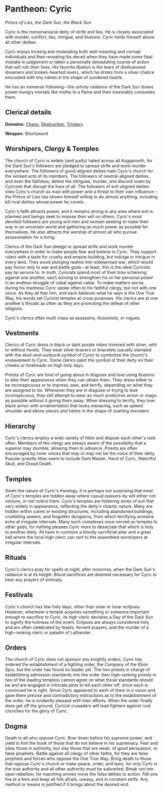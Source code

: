 # Pantheon: Cyric
*Prince of Lies, the Dark Sun, the Black Sun*

Cyric is the monomaniacal deity of strife and lies. He is closely associated with murder, conflict, lies, intrigue, and illusions. Cyric holds himself above all other deities.

Cyric enjoys tricking and misleading both well-meaning and corrupt individuals and then revealing his deceit when they have made some fatal mistake in judgement or taken a personally devastating course of action that will ruin their lives. His favorite libation is the tears of disillusioned dreamers and broken-hearted lovers, which he drinks from a silver chalice encrusted with tiny rubies in the shape of sundered hearts.

He has an immense following--the unholy radiance of the Dark Sun draws power-hungry mortals like moths to a flame and then inexorably consumes them.

## Clerical details
**Domains:** [Chaos](../../Classes/Cleric/Chaos.md), [Destruction](../../Classes/Cleric/Destruction.md), [Trickery](../../Classes/Cleric/Trickery.md)

**Weapon:** Shortsword

## Worshipers, Clergy & Temples
The church of Cyric is widely (and justly) hated across all Azgaarnoth, for the Dark Sun's followers are pledged to spread strife and work murder everywhere. The followers of good-aligned deities hate Cyric's church for the wicked acts of its members. The followers of neutral-aligned deities, and even the faithless, detest the intrigues, murder, and discord sown by Cyricists that disrupt the lives of all. The followers of evil-aligned deities view Cyric's church as mad with power and a threat to their own influence--the Prince of Lies has shown himself willing to do almost anything, including kill rival deities whose power he covets.

Cyric's faith attracts power, and it remains strong in any area where evil is planned and beings seek to impose their will on others. Cyric's most devoted followers are young evil men and women seeking to make their way in an uncertain world and gathering as much power as possible for themselves. He also attracts the worship of almost all who pursue assassination for a living.

Clerics of the Dark Sun pledge to spread strife and work murder everywhere in order to make people fear and believe in Cyric. They support rulers with a taste for cruelty and empire-building, but indulge in intrigue in every land. They avoid plunging realms into widespread war, which would pay honor only to war and battle gods--at least, this is the ideal Cyricists pay lip service to. In truth, Cyricists spend most of their time scheming against one another, each striving to strengthen his or her personal power in an endless struggle of cabal against cabal. To make matters worse, during his madness Cyric spoke often to his faithful clergy, but not with one voice. As they all fear him, and each believes what he says is the One True Way, his words set Cyricist temples at cross purposes. His clerics are at one another's throats as often as they are promoting the defeat of other religions.

Cyric's clerics often multi-class as assassins, illusionists, or rogues.

## Vestments
Clerics of Cyric dress in black or dark purple robes trimmed with silver, with or without hoods. They wear silver bracers or bracelets (usually stamped with the skull-and-sunburst symbol of Cyric) to symbolize the church's enslavement to Cyric. Some clerics paint the symbol of their deity on their cheeks or foreheads on high holy days.

Priests of Cyric are fond of going about in disguise and love using illusions to alter their appearance when they can obtain them. They dress either to be inconspicuous or to impress, awe, and terrify, depending on what they are assigned to do. Whenever they are in disguise or trying to look inconspicuous, they still attempt to wear as much protective armor or magic as possible without it giving them away. When dressing to terrify, they love black armor with ornamentation that looks menacing, such as spiked shoulder and elbow pieces and helms in the shape of snarling monsters.

## Hierarchy
Cyric's clerics employ a wide variety of titles and dispute each other's rank often. Members of the clergy are always aware of the possibility that a superior may stumble, allowing them to advance. Priests are often encouraged by inner voices that may or may not be the voice of their deity. Popular priestly titles seem to include Dark Master, Hand of Cyric, Watchful Skull, and Dread Death.

## Temples
Given the nature of Cyric's theology, it is perhaps not surprising that most of Cyric's temples are hidden away where casual passers-by will either not venture, or not notice them. Cyric's temples are festering sores of evil that vary widely in appearance, reflecting the deity's chaotic nature. Many are hidden within caves or existing structures, including abandoned buildings, crumbling sewers, and forgotten dungeons, from which terrifying screams echo at irregular intervals. Many such complexes once served as temples to other gods, for nothing pleases Cyric more to desecrate that which is holy to another diety. All have in common a bloody sacrificial altar and a great hall where the local high cleric can rant to the assembled worshipers at irregular intervals.

## Rituals
Cyric's clerics pray for spells at night, after moonrise, when the Dark Sun's radiance is at its height. Blood sacrifices are deemed necessary for Cyric to hear any prayers of entreaty.

## Festivals
Cyric's church has few holy days, other than solar or lunar eclipses. However, whenever a temple acquires something or someone important enough to sacrifice to Cyric, its high cleric declares a Day of the Dark Sun to signify the holiness of the event. Eclipses are always considered holy, and are often celebrated by feasts, fervent prayers, and the murder of a high-ranking cleric or paladin of Lathander.

## Orders
The church of Cyric does not sponsor any knightly orders. Cyric has ordered the establishment of a fighting order, the Company of the Ebon Spur, but the order has found no leader yet. The two priests in charge of establishing admission standards into the order (two high-ranking priests in two of the leading temples) cannot agree on what those standards should be and are engaged in intricate plots to kill each other off, since each is convinced he is right. Since Cyric appeared to each of them in a vision and gave them precise and contradictory instructions as to the establishment of the order, he is evidently pleased with their efforts. When the order finally does get off the ground, Cyricist crusaders will lead fighters against rival churches for the glory of Cyric.

## Dogma
Death to all who oppose Cyric. Bow down before his supreme power, and yield to him the book of those that do not believe in his supremacy. Fear and obey those in authority, but slay those that are weak, of good persuasion, or false prophets. Battle against all clergy of other faiths, for they are false prophets and forces who oppose the One True Way. Bring death to those that oppose Cyric's church or make peace, order, and laws, for only Cyric is the true authority and all other authority must be subverted. Break not into open rebellion, for marching armies move the false deities to action. Fell one foe at a time and keep all folk afraid, uneasy, and in constant strife. Any method or means is justified if it brings about the desired end.


